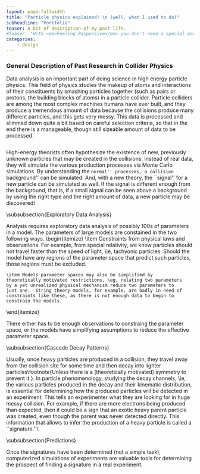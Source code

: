 ```yaml
---
layout: page-fullwidth
title: "Particle physics explained! \n (well, what I used to do)"
subheadline: "Portfolio"
teaser: A bit of description of my past life.
#teaser: "With <em>Feeling Responsive</em> you don't need a special portfolio template. Just check out the great possibilities of the <a href='http://foundation.zurb.com/docs/components/grid.html'>foundation grid</a> and experiment with it."
categories:
    - design
---
```


<!-- # Physics -->

### General Description of Past Research in Collider Physics

Data analysis is an important part of doing science in high energy particle physics.
This field of physics studies the makeup of atoms and interactions of their
constituents by smashing particles together (such as pairs or protons, the building blocks of atoms) in a particle collider. Particle colliders are among the most complex machines humans have ever built, and they
produce a tremendous amount of data because the collisions produce many different
particles, and this gets very messy.  This data is processed and slimmed down quite a bit based on careful selection criteria, so that in the end there is a manageable, though still sizeable amount of data to be processed.

<!-- ![something](widget-github-303x182.jpg) -->

<div class="row">
    <div class="medium-4 columns t30">
    <img src="{{ site.urlimg }}figure__atom.png" alt="">
    </div><!-- /.medium-4.columns -->
</div>

<!-- \begin{figure}[htbp]
\centering
\includegraphics[scale=.25]{figure__atom}
\hspace{18pt}
\includegraphics[scale=.5]{figure__collision}
\end{figure}
 -->
High-energy theorists often hypothesize the existence of new, previously unknown 
particles that may be created in the collisions.  Instead of real data, they will
simulate the various production processes via Monte Carlo simulations.  By understanding the ``normal'' processes, a collision ``background'' can be simulated.  And, with a new theory, the ``signal'' for a new  particle can be simulated as well.  If the signal is different enough from the background, that is, if a small signal can be seen above a background by using the right type and the right amount of data, a new particle may be discovered!



\subsubsection{Exploratory Data Analysis}

Analysis requires exploratory data analysis of possibly 100s of parameters in
a model.  The parameters of large models are constained in the two
following ways.
\begin{itemize}
    \item Constraints from physical laws and observations.  For example,
    from special relativity, we know particles should not travel faster 
    than the speed of light, \ie, tachyonic particles.  Should the model have any regions of the parameter space that predict such particles, those regions must be excluded.

    \item Models parameter spaces may also be simplified by 
    theoretically motivated restrictions, \eg, relating two parameters 
    by a yet unrealized physical mechanism reduce two parameters to
    just one.  String theory models, for example, are badly in need of
    constraints like these, as there is not enough data to begin to 
    constrain the models.
\end{itemize}

There either has to be enough observations to constraing the 
parameter space, or the models have simplifying assumptions to reduce the 
effective parameter space.

\subsubsection{Cascade Decay Patterns}

Usually, once heavy particles are produced in a collision, they travel away from
the collision site for some time and then decay into lighter 
particles\footnote{Unless there is a (theoretically motivated) symmetry to prevent it.}.   In
particle phenomenology, studying the decay channels, \ie, the various
particles produced in the decay and their kinematic distribution, is 
essential for determining how the produced particles will be detected
in an experiment.  This tells an experimenter what they are looking for
in huge messy collision.  For example, if there are more electrons being 
produced than expected, then it could be a sign that an exotic heavy parent
particle was created, even though the parent was never detected directly.
This information that allows to infer the production of a heavy 
particle is called a ``signature.''\\

\subsubsection{Predictions}

Once the signatures have been determined (not a simple task), computerized 
simulations of experiments are valuable tools for determining the prospect
of finding a signature in a real experiment.

<!-- ## Description of Research in Dark Matter

Through cosmological and particle-physics measurements, the composition of the
visible universe is understood.  It is roughly broken down as 
\begin{itemize}
\item 70\% Dark Energy,

\item 4\% Normal (Baryonic) Matter, and 

\item 25\% Dark Matter (DM).
\end{itemize}
\begin{figure}[htbp]
\centering
\includegraphics[scale=.5]{figure__dark_matter_pie_chart.pdf}
\end{figure}

The last of these, the particle-physics dark matter problem, requires that the DM particle be massive enough to account for the relic dark matter abundance as well as cold enough to allow for structure formation on small scales in the early universe.\\
 -->

<!--more-->


